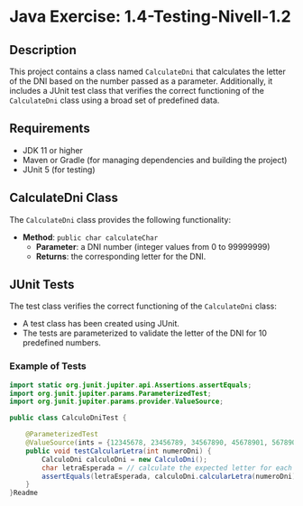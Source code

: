 # Java Exercise: 1.4-Testing-Nivell-1.2

## Description

This project contains a class named `CalculateDni` that calculates the letter of the DNI based on the number passed as a parameter. Additionally, it includes a JUnit test class that verifies the correct functioning of the `CalculateDni` class using a broad set of predefined data.

## Requirements

- JDK 11 or higher
- Maven or Gradle (for managing dependencies and building the project)
- JUnit 5 (for testing)

## CalculateDni Class

The `CalculateDni` class provides the following functionality:

- **Method**: `public char calculateChar`
  - **Parameter**: a DNI number (integer values from 0 to 99999999)
  - **Returns**: the corresponding letter for the DNI.

## JUnit Tests

The test class verifies the correct functioning of the `CalculateDni` class:

- A test class has been created using JUnit.
- The tests are parameterized to validate the letter of the DNI for 10 predefined numbers.

### Example of Tests

```java
import static org.junit.jupiter.api.Assertions.assertEquals;
import org.junit.jupiter.params.ParameterizedTest;
import org.junit.jupiter.params.provider.ValueSource;

public class CalculoDniTest {

    @ParameterizedTest
    @ValueSource(ints = {12345678, 23456789, 34567890, 45678901, 56789012, 67890123, 78901234, 89012345, 90123456, 99999999})
    public void testCalcularLetra(int numeroDni) {
        CalculoDni calculoDni = new CalculoDni();
        char letraEsperada = // calculate the expected letter for each DNI;
        assertEquals(letraEsperada, calculoDni.calcularLetra(numeroDni));
    }
}Readme 
